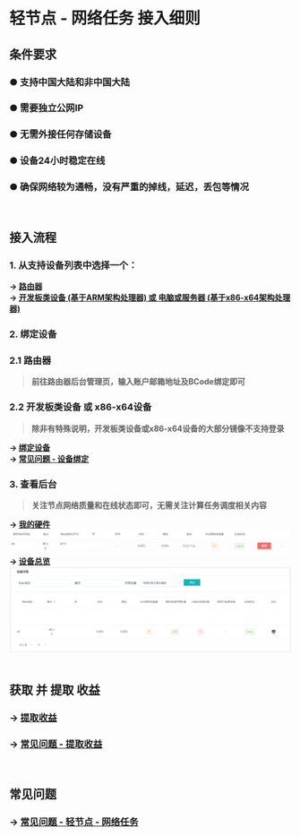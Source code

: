 # 轻节点 - 网络任务 接入细则

## 条件要求
### ● 支持中国大陆和非中国大陆 
### ● 需要独立公网IP
### ● 无需外接任何存储设备 
### ● 设备24小时稳定在线
### ● 确保网络较为通畅，没有严重的掉线，延迟，丢包等情况
<br>

## 接入流程
### 1. 从支持设备列表中选择一个：
**-> [路由器](3.1.1-router.md)  
-> [开发板类设备 (基于ARM架构处理器) 或 电脑或服务器 (基于x86-x64架构处理器)](3.1.2-arm-x86.md)**  

### 2. 绑定设备
### 2.1 路由器
> **前往路由器后台管理页，输入账户邮箱地址及BCode绑定即可**  

### 2.2 开发板类设备 或 x86-x64设备
> **除非有特殊说明，开发板类设备或x86-x64设备的大部分镜像不支持登录**  

**-> [绑定设备](4.0-bound.md)  
-> [常见问题 - 设备绑定](6.2-faq-bound.md)**  

### 3. 查看后台
> **关注节点网络质量和在线状态即可，无需关注计算任务调度相关内容** 

**-> [我的硬件](https://console.bonuscloud.work/hardList)**  
![Image](image/network-task-myhardware.png)  
**-> [设备总览](https://console.bonuscloud.work/deviceOverview)**  
![Image](image/network-task-overall.png)  
<br>

## 获取 并 提取 收益
### -> [提取收益](5.0-withdrawal.md)
### -> [常见问题 - 提取收益](6.4-faq-withdrawal.md)
<br>

## 常见问题
### -> [常见问题 - 轻节点 - 网络任务](6.5-faq-net.md)
